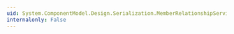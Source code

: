 ```yaml
---
uid: System.ComponentModel.Design.Serialization.MemberRelationshipService
internalonly: False
---
```

